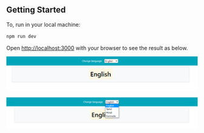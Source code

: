 ## Getting Started

To, run in your local machine:

```bash
npm run dev

```

Open [http://localhost:3000](http://localhost:3000) with your browser to see the result as below.

![Image of Home](https://raw.githubusercontent.com/singara-velan/Nextjs-Multilanguage/master/public/one.PNG)

![Image of Home](https://raw.githubusercontent.com/singara-velan/Nextjs-Multilanguage/master/public/two.PNG)


